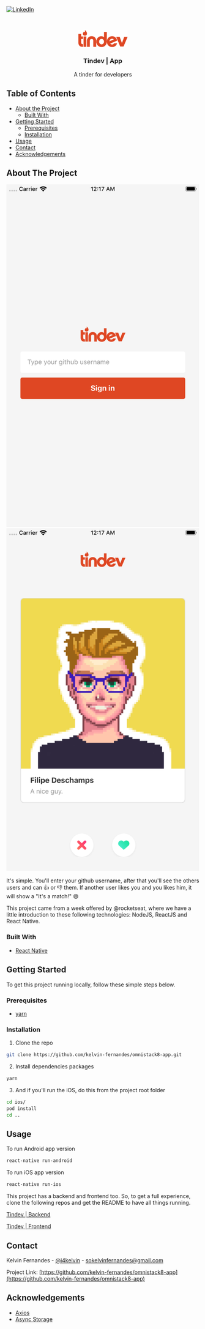 [![LinkedIn][linkedin-shield]][linkedin-url]

<br />
<p align="center">
  <img src="./assets/logo.svg" alt="Logo" width="130">

  <h3 align="center">Tindev | App</h3>

  <p align="center">
    A tinder for developers
    <br />
  </p>
</p>

## Table of Contents

- [About the Project](#about-the-project)
  - [Built With](#built-with)
- [Getting Started](#getting-started)
  - [Prerequisites](#prerequisites)
  - [Installation](#installation)
- [Usage](#usage)
- [Contact](#contact)
- [Acknowledgements](#acknowledgements)

## About The Project

<img src="./assets/login.png" alt="Tela de login do projeto">

<img src="./assets/home.png" alt="Tela principal do projeto">

It's simple. You'll enter your github username, after that you'll see the others users and can :thumbsup: or :thumbsdown: them. If another user likes you and you likes him, it will show a "It's a match!" :smile:

This project came from a week offered by @rocketseat, where we have a little introduction to these following technologies: NodeJS, ReactJS and React Native.

### Built With

- [React Native](https://facebook.github.io/react-native/)

## Getting Started

To get this project running locally, follow these simple steps below.

### Prerequisites

- [yarn](https://yarnpkg.com/en/docs/install)

### Installation

1. Clone the repo

```sh
git clone https://github.com/kelvin-fernandes/omnistack8-app.git
```

2. Install dependencies packages

```sh
yarn
```

3. And if you'll run the iOS, do this from the project root folder

```sh
cd ios/
pod install
cd ..
```

## Usage

To run Android app version

```sh
react-native run-android
```

To run iOS app version

```sh
react-native run-ios
```

This project has a backend and frontend too. So, to get a full experience, clone
the following repos and get the README to have all things running.

[Tindev | Backend](https://github.com/kelvin-fernandes/omnistack8-backend)

[Tindev | Frontend](https://github.com/kelvin-fernandes/omnistack8-frontend)

<!-- CONTACT -->

## Contact

Kelvin Fernandes - [@i4kelvin](https://instagram.com/i4mkelvin) - sokelvinfernandes@gmail.com

Project Link: [https://github.com/kelvin-fernandes/omnistack8-app](https://github.com/kelvin-fernandes/omnistack8-app)

## Acknowledgements

- [Axios](https://github.com/axios/axios)
- [Async Storage](https://github.com/react-native-community/async-storage)

[linkedin-shield]: https://img.shields.io/badge/-LinkedIn-black.svg?style=flat-square&logo=linkedin&colorB=555
[linkedin-url]: https://linkedin.com/in/kelvin-fernandes
